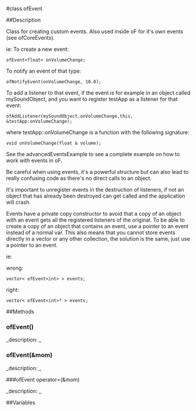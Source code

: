 #class ofEvent


##Description


Class for creating custom events. Also used inside oF for it's own events (see ofCoreEvents).

ie: To create a new event:


~~~~{.cpp}
ofEvent<float> onVolumeChange;
~~~~


To notify an event of that type:


~~~~{.cpp}
ofNotifyEvent(onVolumeChange, 10.0);
~~~~


To add a listener to that event, if the event is for example in an object called mySoundObject, and you want to register testApp as a listener for that event:


~~~~{.cpp}
ofAddListener(mySoundObject.onVolumeChange,this, &testApp:onVolumeChange);
~~~~


where testApp::onVolumeChange is a function with the following signature:


~~~~{.cpp}
void onVolumeChange(float & volume);
~~~~


See the advancedEventsExample to see a complete example on how to work with events in oF.

Be careful when using events, it's a powerful structure but can also lead to really confusing code as there's no direct calls to an object. 

It's important to unregister events in the destruction of listeners, if not an object that has already been destroyed can get called and the application will crash.

Events have a private copy constructor to avoid that a copy of an object with an event gets all the registered listeners of the original. To be able to create a copy of an object that contains an event, use a pointer to an event instead of a normal var. This also means that you cannot store events directly in a vector or any other collection, the solution is the same, just use a pointer to an event.

ie:

wrong:  
~~~~{.cpp}
vector< ofEvent<int> > events;
~~~~

right:  
~~~~{.cpp}
vector< ofEvent<int>* > events;
~~~~





##Methods



### ofEvent()

<!--
_syntax: ofEvent()_
_name: ofEvent_
_returns: _
_returns_description: _
_parameters: _
_access: public_
_version_started: 0073_
_version_deprecated: _
_summary: _
_constant: False_
_static: no_
_visible: True_
_advanced: False_
-->

_description: _







<!----------------------------------------------------------------------------->

### ofEvent(&mom)

<!--
_syntax: ofEvent(&mom)_
_name: ofEvent_
_returns: _
_returns_description: _
_parameters: const ofEvent< ArgumentsType > &mom_
_access: public_
_version_started: 0073_
_version_deprecated: _
_summary: _
_constant: False_
_static: no_
_visible: True_
_advanced: False_
-->

_description: _







<!----------------------------------------------------------------------------->

###ofEvent operator=(&mom)

<!--
_syntax: operator=(&mom)_
_name: operator=_
_returns: ofEvent_
_returns_description: _
_parameters: const ofEvent< ArgumentsType > &mom_
_access: public_
_version_started: 0073_
_version_deprecated: _
_summary: _
_constant: False_
_static: no_
_visible: True_
_advanced: False_
-->

_description: _







<!----------------------------------------------------------------------------->

##Variables




